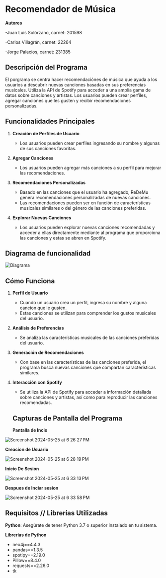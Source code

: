 # Recomendador de Música

**Autores**

-Juan Luis Solórzano, carnet: 201598

-Carlos Villagrán, carnet: 22264

-Jorge Palacios, carnet: 231385

## Descripción del Programa

El porgrama se centra hacer recomendaciónes de música que ayuda a los usuarios a descubrir nuevas canciones basadas en sus preferencias musicales. Utiliza la API de Spotify para acceder a una amplia gama de datos sobre canciones y artistas. Los usuarios pueden crear perfiles, agregar canciones que les gusten y recibir recomendaciones personalizadas.

## Funcionalidades Principales

1. **Creación de Perfiles de Usuario**
   - Los usuarios pueden crear perfiles ingresando su nombre y algunas de sus canciones favoritas.

2. **Agregar Canciones**
   - Los usuarios pueden agregar más canciones a su perfil para mejorar las recomendaciones.

3. **Recomendaciones Personalizadas**
   - Basado en las canciones que el usuario ha agregado, ReDeMu genera recomendaciones personalizadas de nuevas canciones.
   - Las recomendaciones pueden ser en función de características musicales similares o del género de las canciones preferidas.

4. **Explorar Nuevas Canciones**
   - Los usuarios pueden explorar nuevas canciones recomendadas y acceder a ellas directamente mediante al programa que proporciona las canciones y estas se abren en Spotify.

## Diagrama de funcionalidad 

![Diagrama](https://github.com/Charly2440/Recomendation-Engine-Proyecto-2/assets/134471477/f023fcaf-f856-42c5-a7be-75f228a85a86)


## Cómo Funciona

1. **Perfil de Usuario**
   - Cuando un usuario crea un perfil, ingresa su nombre y alguna cancion que le gusten.
   - Estas canciones se utilizan para comprender los gustos musicales del usuario.

2. **Análisis de Preferencias**
   - Se analiza las características musicales de las canciones preferidas del usuario.

3. **Generación de Recomendaciones**
   - Con base en las características de las canciones preferida, el programa busca nuevas canciones que compartan características similares.
  

4. **Interacción con Spotify**
   - Se utiliza la API de Spotify para acceder a información detallada sobre canciones y artistas, así como para reproducir las canciones recomendadas.
  
   ## Capturas de Pantalla del Programa

   **Pantalla de Incio**
   
![Screenshot 2024-05-25 at 6 26 27 PM](https://github.com/Charly2440/Recomendation-Engine-Proyecto-2/assets/134471477/76732851-d9ad-491b-a4e5-df81c6e3ea8e)


**Creacion de Usuario** 

![Screenshot 2024-05-25 at 6 28 19 PM](https://github.com/Charly2440/Recomendation-Engine-Proyecto-2/assets/134471477/2b50e6a5-a0a0-4b5d-8050-b66d1d20de3f)

**Inicio De Sesion** 

![Screenshot 2024-05-25 at 6 33 13 PM](https://github.com/Charly2440/Recomendation-Engine-Proyecto-2/assets/134471477/7e505a3c-8991-4d60-a4a7-a7f088876c2e)

**Despues de Inciar sesion** 

![Screenshot 2024-05-25 at 6 33 58 PM](https://github.com/Charly2440/Recomendation-Engine-Proyecto-2/assets/134471477/ce5517ae-4aec-4cde-bc75-1c177877c645)


  ## Requisitos // Librerías Utilizadas
  
 **Python**: Asegúrate de tener Python 3.7 o superior instalado en tu sistema.
 
 **Librerias de Python**
- neo4j==4.4.3
- pandas==1.3.5
- spotipy==2.19.0
- Pillow==8.4.0
- requests==2.26.0
- tk






